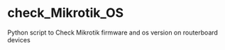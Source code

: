 # check_Mikrotik_OS
Python script to Check Mikrotik firmware and os version on routerboard devices 
